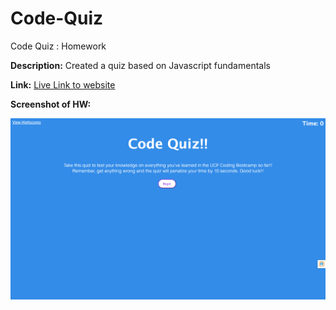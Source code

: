 # Code-Quiz
Code Quiz : Homework 


**Description:** Created a quiz based on Javascript fundamentals

**Link:** [Live Link to website](https://kaitdiaz01.github.io/Code-Quiz/)

**Screenshot of HW:**



![alt text](./assets/Images/screencapture-kaitdiaz01-github-io-Code-Quiz-2022-04-05-21_29_18.png)



